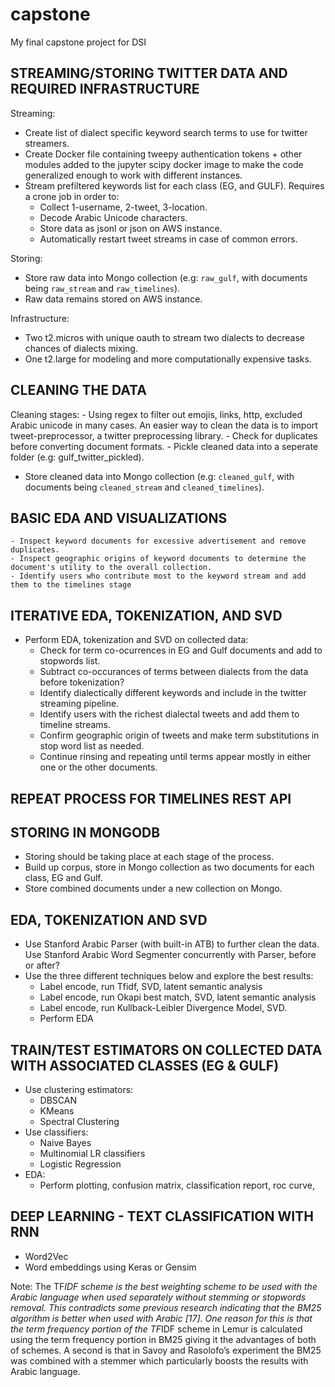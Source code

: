 # capstone
My final capstone project for DSI

## STREAMING/STORING TWITTER DATA AND REQUIRED INFRASTRUCTURE

Streaming:

- Create list of dialect specific keyword search terms to use for twitter streamers.
- Create Docker file containing tweepy authentication tokens + other modules added to the jupyter scipy docker image to make the code generalized enough to work with different instances.
- Stream prefiltered keywords list for each class (EG, and GULF). Requires a crone job in order to:
	- Collect 1-username, 2-tweet, 3-location.  
	- Decode Arabic Unicode characters.
	- Store data as jsonl or json on AWS instance. 
	- Automatically restart tweet streams in case of common errors. 
    
Storing:

- Store raw data into Mongo collection (e.g: `raw_gulf`, with documents being `raw_stream` and `raw_timelines`). 
- Raw data remains stored on AWS instance. 

Infrastructure: 

- Two t2.micros with unique oauth to stream two dialects to decrease chances of dialects mixing. 
- One t2.large for modeling and more computationally expensive tasks. 

## CLEANING THE DATA

Cleaning stages:
	- Using regex to filter out emojis, links, http, excluded Arabic unicode in many cases. An easier way to clean the data is to import tweet-preprocessor, a twitter preprocessing library.
	- Check for duplicates before converting document formats.
	- Pickle cleaned data into a seperate folder (e.g: gulf_twitter_pickled).     
- Store cleaned data into Mongo collection (e.g: `cleaned_gulf`, with documents being `cleaned_stream` and `cleaned_timelines`). 
    
## BASIC EDA AND VISUALIZATIONS
	- Inspect keyword documents for excessive advertisement and remove duplicates. 
	- Inspect geographic origins of keyword documents to determine the document's utility to the overall collection. 
	- Identify users who contribute most to the keyword stream and add them to the timelines stage
    
## ITERATIVE EDA, TOKENIZATION, AND SVD 

- Perform EDA, tokenization and SVD on collected data:
	- Check for term co-ocurrences in EG and Gulf documents and add to stopwords list. 
	- Subtract co-occurances of terms between dialects from the data before tokenization?
	- Identify dialectically different keywords and include in the twitter streaming pipeline.
	- Identify users with the richest dialectal tweets and add them to timeline streams. 
	- Confirm geographic origin of tweets and make term substitutions in stop word list as needed.
	- Continue rinsing and repeating until terms appear mostly in either one or the other documents.

## REPEAT PROCESS FOR TIMELINES REST API

## STORING IN MONGODB

- Storing should be taking place at each stage of the process. 
- Build up corpus, store in Mongo collection as two documents for each class, EG and Gulf.
- Store combined documents under a new collection on Mongo.

## EDA, TOKENIZATION AND SVD

- Use Stanford Arabic Parser (with built-in ATB) to further clean the data. Use Stanford Arabic Word Segmenter concurrently with Parser, before or after? 
- Use the three different techniques below and explore the best results:
	- Label encode, run Tfidf, SVD, latent semantic analysis
	- Label encode, run Okapi best match, SVD, latent semantic analysis
	- Label encode, run Kullback-Leibler Divergence Model, SVD. 
	- Perform EDA

## TRAIN/TEST ESTIMATORS ON COLLECTED DATA WITH ASSOCIATED CLASSES (EG & GULF) 

- Use clustering estimators: 
	- DBSCAN
	- KMeans
	- Spectral Clustering
- Use classifiers: 
	- Naive Bayes
	- Multinomial LR classifiers
	- Logistic Regression
- EDA:
	- Perform plotting, confusion matrix, classification report, roc curve, 

## DEEP LEARNING - TEXT CLASSIFICATION WITH RNN
- Word2Vec
- Word embeddings using Keras or Gensim

Note: The TF*IDF scheme is the best weighting scheme to be
used with the Arabic language when used separately
without stemming or stopwords removal. This
contradicts some previous research indicating that the
BM25 algorithm is better when used with Arabic [17].
One reason for this is that the term frequency portion
of the TF*IDF scheme in Lemur is calculated using the
term frequency portion in BM25 giving it the
advantages of both of schemes. A second is that in
Savoy and Rasolofo’s experiment the BM25 was
combined with a stemmer which particularly boosts the
results with Arabic language.



